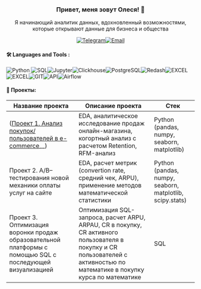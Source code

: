### <p align="center">Привет, меня зовут Олеся! 👋</p>
<div align="center">
Я начинающий аналитик данных, вдохновленный возможностями, которые открывают данные для бизнеса и общества


  <a href="">[![Telegram](https://img.shields.io/badge/-Telegram-27A7E7?style=for-the-badge&logo=telegram)](https://t.me/Erased_r)</a><a href="">[![Email](https://img.shields.io/badge/Email-red?style=for-the-badge&logo=gmail&logoColor=white)](mailto:postbox@olesyalapitskaya.ru)</a>


</div>

####  🛠️ Languages and Tools :  
![Python](https://img.shields.io/badge/-Python-FFF?style=for-the-badge&logo=python) ![SQL](https://img.shields.io/badge/-SQL-00A4EF?style=for-the-badge&logo=SQL)![Jupyter](https://img.shields.io/badge/-Jupyter_Notebook-FFF?style=for-the-badge&logo=Jupyter)![Clickhouse](https://img.shields.io/badge/-Clickhouse-FFF?style=for-the-badge&logo=Clickhouse)![PostgreSQL](https://img.shields.io/badge/-PostgreSQL-FFF?style=for-the-badge&logo=PostgreSQL)![Redash](https://img.shields.io/badge/-Redash-E44D26?style=for-the-badge&logo=Redash)![EXCEL](https://img.shields.io/badge/-EXCEL-FF?style=for-the-badge&logo=EXCEL)![EXCEL](https://img.shields.io/badge/-Google_Sheets-FFF?style=for-the-badge&logo=GoogleSheets)![GIT](https://img.shields.io/badge/-GIT-FFF?style=for-the-badge&logo=GIT)![API](https://img.shields.io/badge/-API-FF6600?style=for-the-badge&logo=API)![Airflow](https://img.shields.io/badge/-Airflow-77DDE7?style=for-the-badge&logo=AIRFLOW)

#### 💼 Проекты:
|Название проекта| Описание проекта|Стек|
|----------------|-----------------|----|
|([Проект 1. Анализ покупок/пользователей в e-commerce](https://github.com/OlesyaLap/project_e-commerce)__)|EDA, аналитическое исследование продаж онлайн-магазина, когортный анализ с расчетом Retention, RFM-анализ|Python (pandas, numpy, seaborn, matplotlib)|
|Проект 2. A/B–тестирования новой механики оплаты услуг на сайте|EDA, расчет метрик (сonvertion rate, средний чек, ARPU), применение методов математической статистики|Python (pandas, numpy, seaborn, matplotlib, scipy.stats)|
|Проект 3. Оптимизация воронки продаж образовательной платформы с помощью SQL с последующей визуализацией|Оптимизация SQL-запроса, расчет ARPU, ARPAU, CR в покупку, CR активного пользователя в покупку и CR пользователей с активностью по математике в покупку курса по математике|SQL|
